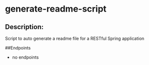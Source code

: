 # generate-readme-script

## Description:
Script to auto generate a readme file for a RESTful Spring application

##Endpoints
- no endpoints
